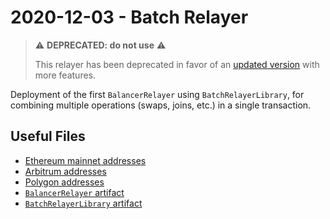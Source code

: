 # 2020-12-03 - Batch Relayer

> ⚠️ **DEPRECATED: do not use** ⚠️
>
> This relayer has been deprecated in favor of an [updated version](../../20220720-batch-relayer-v3) with more features.

Deployment of the first `BalancerRelayer` using `BatchRelayerLibrary`, for combining multiple operations (swaps, joins, etc.) in a single transaction.

## Useful Files

- [Ethereum mainnet addresses](./output/mainnet.json)
- [Arbitrum addresses](./output/arbitrum.json)
- [Polygon addresses](./output/polygon.json)
- [`BalancerRelayer` artifact](./artifact/BalancerRelayer.json)
- [`BatchRelayerLibrary` artifact](./artifact/BatchRelayerLibrary.json)
